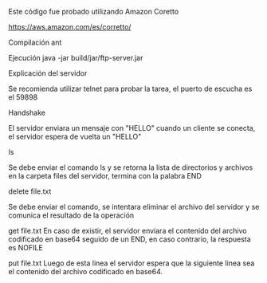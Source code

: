 Este código fue probado utilizando Amazon Coretto

https://aws.amazon.com/es/corretto/

Compilación
ant

Ejecución
java -jar build/jar/ftp-server.jar

Explicación del servidor

Se recomienda utilizar telnet para probar la tarea, el puerto de escucha es el 59898

Handshake

El servidor enviara un mensaje con "HELLO" cuando un cliente se conecta, el servidor espera de vuelta un "HELLO"

ls

Se debe enviar el comando ls y se retorna la lista de directorios y archivos en la carpeta files del servidor, termina con la palabra END

delete file.txt

Se debe enviar el comando, se intentara eliminar el archivo del servidor y se comunica el resultado de la operación

get file.txt
En caso de existir, el servidor enviara el contenido del archivo codificado en base64 seguido de un END, en caso contrario, la respuesta es NOFILE

put file.txt
Luego de esta linea el servidor espera que la siguiente linea sea el contenido del archivo codificado en base64.
